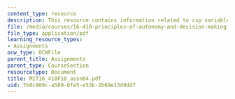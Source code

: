 ```yaml
---
content_type: resource
description: This resource contains information related to csp variable.
file: /media/courses/16-410-principles-of-autonomy-and-decision-making-fall-2010/7b0c909ca5890fe5e53b2b69e13d9dd7_MIT16_410F10_assn04.pdf
file_type: application/pdf
learning_resource_types:
- Assignments
ocw_type: OCWFile
parent_title: Assignments
parent_type: CourseSection
resourcetype: Document
title: MIT16_410F10_assn04.pdf
uid: 7b0c909c-a589-0fe5-e53b-2b69e13d9dd7
---
```

